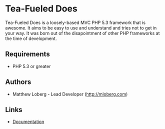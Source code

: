 # Tea-Fueled Does

Tea-Fueled Does is a loosely-based MVC PHP 5.3 framework that is awesome. It aims to be easy to use and understand and tries not to get in your way. It was born out of the disapointment of other PHP frameworks at the time of development.

## Requirements

* PHP 5.3 or greater

## Authors

* Matthew Loberg - Lead Developer (http://mloberg.com)

## Links

* [Documentation](http://teafueleddoes.com/)
